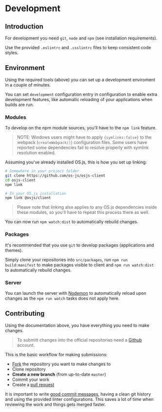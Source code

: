 # Development

## Introduction

For development you need `git`, `node` and `npm` (see installation requirements).

Use the provided `.eslintrc` and `.csslintrc` files to keep consistent code styles.

## Environment

Using the required tools (above) you can set up a development enviroment in a couple of minutes.

You can set `development` configuration entry in configuration to enable extra development features, like automatic reloading of your applications when builds are run.

### Modules

To develop on the npm module sources, you'll have to the `npm link` feature.

> NOTE: Windows users might have to apply `{symlinks:false}` to the webpack (`createWebpack()`) configuration files. Some users have reported some dependencies fail to resolve properly with symlink resolution enabled.

Assuming you've already installed OS.js, this is how you set up linking:

```bash
# Somewhere in your project folder
git clone https://github.com/os-js/osjs-client
cd osjs-client
npm link

# In your OS.js installation
npm link @osjs/client
```

> Please note that linking also applies to any OS.js dependencies inside these modules, so you'll have to repeat this process there as well.

You can now run `npm watch:dist` to automatically rebuild changes.

### Packages

It's recommended that you use `git` to develop packages (applications and themes).

Simply clone your repositories into `src/packages`, run `npm run build:manifest` to make packages visible to client and `npm run watch:dist` to automatically rebuild changes.

### Server

You can launch the server with [Nodemon](http://nodemon.io/) to automatically reload upon changes as the `npm run watch` tasks does not apply here.

## Contributing

Using the documentation above, you have everything you need to make changes.

> To submitt changes into the official repositories need a [Github](https://github.com) account.

This is the basic workflow for making submissions:

* [Fork](https://help.github.com/articles/fork-a-repo/) the repository you want to make changes to
* Clone repository
* **Create a new branch** (from up-to-date `master`)
* Commit your work
* Create a [pull request](https://help.github.com/articles/about-pull-requests/)

It is important to write [good commit messages](https://github.com/erlang/otp/wiki/writing-good-commit-messages), having a clean git history and using the provided linter configurations. This saves a lot of time when reviewing the work and things gets merged faster.
